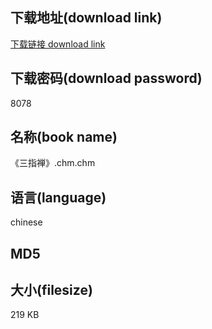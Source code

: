 ## 下载地址(download link)
[下载链接 download link](https://tutu365.netlify.app/?s=%E3%80%8A%E4%B8%89%E6%8C%87%E7%A6%85%E3%80%8B.chm)

## 下载密码(download password)
8078

## 名称(book name)
《三指禅》.chm.chm

## 语言(language)
chinese

## MD5


## 大小(filesize)
219 KB
